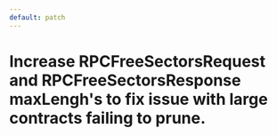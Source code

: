 ```yaml
---
default: patch
---
```


# Increase RPCFreeSectorsRequest and RPCFreeSectorsResponse maxLengh's to fix issue with large contracts failing to prune.
